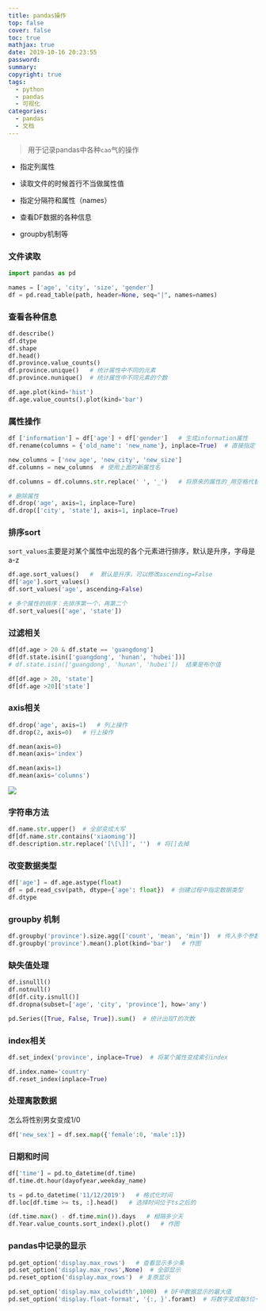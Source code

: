 ```yaml
---
title: pandas操作
top: false
cover: false
toc: true
mathjax: true
date: 2019-10-16 20:23:55
password:
summary:
copyright: true
tags:
  - python
  - pandas
  - 可视化
categories:
  - pandas
  - 文档
---
```


> 用于记录pandas中各种`cao`气的操作

- 指定列属性

- 读取文件的时候首行不当做属性值

- 指定分隔符和属性（names）

- 查看DF数据的各种信息

- groupby机制等

  <!--MORE-->

### 文件读取

```python
import pandas as pd

names = ['age', 'city', 'size', 'gender'] 
df = pd.read_table(path, header=None, seq="|", names=names)  
```

### 查看各种信息

```python
df.describe()
df.dtype
df.shape
df.head()
df.province.value_counts()
df.province.unique()   # 统计属性中不同的元素
df.province.nunique()  # 统计属性中不同元素的个数

df.age.plot(kind='hist')
df.age.value_counts().plot(kind='bar')
```

### 属性操作

```python
df ['information'] = df['age'] + df['gender']   # 生成information属性
df.rename(columns = {'old_name': 'new_name'}, inplace=True)  # 直接指定

new_columns = ['new_age', 'new_city', 'new_size']
df.columns = new_columns  # 使用上面的新属性名

df.columns = df.columns.str.replace(' ', '_')   # 将原来的属性的_用空格代替

# 删除属性
df.drop('age', axis=1, inplace=Ture)
df.drop(['city', 'state'], axis=1, inplace=True)
```

### 排序sort

`sort_values`主要是对某个属性中出现的各个元素进行排序，默认是升序，字母是a-z

```python
df.age.sort_values()   #  默认是升序，可以修改ascending=False
df['age'].sort_values()
df.sort_values('age', ascending=False)

# 多个属性的排序：先排序第一个，再第二个
df.sort_values(['age', 'state'])   
```

### 过滤相关

```python
df[df.age > 20 & df.state == 'guangdong']
df[df.state.isin(['guangdong', 'hunan', 'hubei'])]  
# df.state.isin(['guangdong', 'hunan', 'hubei'])  结果是布尔值

df[df.age > 20, 'state']
df[df.age >20]['state']
```

### axis相关

```python
df.drop('age', axis=1)   # 列上操作
df.drop(2, axis=0)   # 行上操作

df.mean(axis=0)
df.mean(axis='index')  

df.mean(axis=1)
df.mean(axis='columns')  
```

![](https://s2.ax1x.com/2019/10/16/KF5NGR.md.jpg)

### 字符串方法

```python
df.name.str.upper()  # 全部变成大写
df[df.name.str.contains('xiaoming')]
df.description.str.replace('[\[\]]', '')  # 将[]去掉
```

### 改变数据类型

```python
df['age'] = df.age.astype(float)
df = pd.read_csv(path, dtype={'age': float})  # 创建过程中指定数据类型
df.dtype
```

### groupby 机制

```python
df.groupby('province').size.agg(['count', 'mean', 'min'])  # 传入多个参数
df.groupby('province').mean().plot(kind='bar')   # 作图
```

### 缺失值处理

```python
df.isnulll()
df.notnull()
df[df.city.isnull()]
df.dropna(subset=['age', 'city', 'province'], how='any')

pd.Series([True, False, True]).sum()  # 统计出现T的次数
```

### index相关

```python
df.set_index('province', inplace=True)  # 将某个属性变成索引index

df.index.name='country'
df.reset_index(inplace=True)

```

### 处理离散数据

怎么将性别男女变成1/0

```python
df['new_sex'] = df.sex.map({'female':0, 'male':1})
```

### 日期和时间

```python
df['time'] = pd.to_datetime(df.time)
df.time.dt.hour(dayofyear,weekday_name)

ts = pd.to_datetime('11/12/2019')   # 格式化时间
df.loc[df.time >= ts, :].head()   # 选择时间位于ts之后的

(df.time.max() - df.time.min()).days   # 相隔多少天
df.Year.value_counts.sort_index().plot()   # 作图
```

### pandas中记录的显示

```python
pd.get_option('display.max_rows')   # 查看显示多少条
pd.set_option('display.max_rows',None)  # 全部显示 
pd.reset_option('display.max_rows')  # 复原显示

pd.set_option('display.max_colwidth',1000)  # DF中数据显示的最大值
pd.set_option('display.float-format', '{:, }'.foramt)  # 将数字变成每3位一个逗号的形式
```

